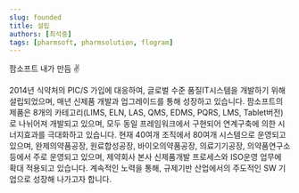 ```yaml
---
slug: founded
title: 설립
authors: [최석중]
tags: [pharmsoft, pharmsolution, flogram]
---
```


팜소프트 내가 만듬 ✌️

<!-- truncate -->

2014년 식약처의 PIC/S 가입에 대응하여, 글로벌 수준 품질IT시스템을 개발하기 위해
설립되었으며, 매년 신제품 개발과 업그레이드를 통해 성장하고 있습니다.
팜소프트의 제품은 8개의 카테고리(LIMS, ELN, LAS, QMS, EDMS, PQRS, LMS, Tablet버전)로
나뉘어져 개발되고 있으며, 모두 동일 프레임워크에서 구현되어 연계구축에 의한
시너지효과를 극대화하고 있습니다.
현재 40여개 조직에서 80여개 시스템으로 운영되고 있으며, 완제의약품공장, 원료합성공장,
바이오의약품공장, 의료기기공장, 의약품연구소 등에서 주로 운영되고 있으며, 제약회사 본사
신제품개발 프로세스와 ISO운영 업무에 확대 적용되고 있습니다.
계속적인 노력을 통해, 규제기반 산업에서의 주도적인 SW 기업으로 성장해 나가고자 합니다.
